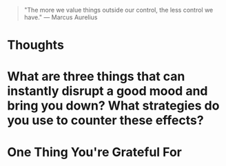
> \"The more we value things outside our control, the less control we have.\" — Marcus Aurelius

# Thoughts

# What are three things that can instantly disrupt a good mood and bring you down? What strategies do you use to counter these effects?

# One Thing You're Grateful For

